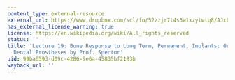 ```yaml
---
content_type: external-resource
external_url: https://www.dropbox.com/scl/fo/52zzjr7t4s5w1xzytwtq8/AJcEtK_TPtYGIkPyFJA2vC0/Lecture%20Recordings?dl=0&preview=2022-11-15_Bone+Response+to+Long+Term+Implants%3B+Orthopedic+and+Dental+%28Spector%29.mp4&rlkey=qojtvzyd9q8cpudjtvj939i69&subfolder_nav_tracking=1
has_external_license_warning: true
license: https://en.wikipedia.org/wiki/All_rights_reserved
status: ''
title: 'Lecture 19: Bone Response to Long Term, Permanent, Implants: Orthopedic and
  Dental Prostheses by Prof. Spector'
uid: 99ba6593-d09c-4286-9e6a-45835bf2183b
wayback_url: ''
---
```

